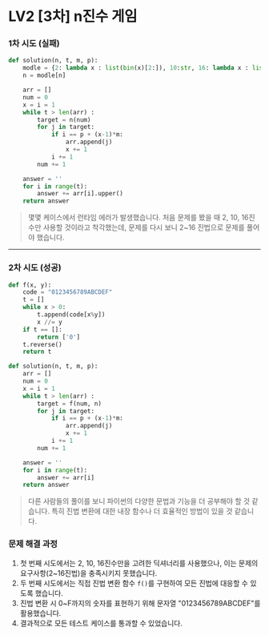 # LV2 [3차] n진수 게임

### 1차 시도 (실패)
```py
def solution(n, t, m, p):
    modle = {2: lambda x : list(bin(x)[2:]), 10:str, 16: lambda x : list(hex(x)[2:])}
    n = modle[n]

    arr = []
    num = 0
    x = i = 1
    while t > len(arr) :
        target = n(num)
        for j in target:
            if i == p + (x-1)*m:
                arr.append(j)
                x += 1
            i += 1 
        num += 1

    answer = ''
    for i in range(t):
        answer += arr[i].upper()
    return answer
```
> 몇몇 케이스에서 런타임 에러가 발생했습니다. 처음 문제를 봤을 때 2, 10, 16진수만 사용할 것이라고 착각했는데, 문제를 다시 보니 2~16 진법으로 문제를 풀어야 했습니다.

*****

### 2차 시도 (성공)
```py
def f(x, y):
    code = "0123456789ABCDEF"
    t = []
    while x > 0:
        t.append(code[x%y])
        x //= y
    if t == []:
        return ['0']
    t.reverse()
    return t

def solution(n, t, m, p):
    arr = []
    num = 0
    x = i = 1
    while t > len(arr) :
        target = f(num, n)
        for j in target:
            if i == p + (x-1)*m:
                arr.append(j)
                x += 1
            i += 1 
        num += 1

    answer = ''
    for i in range(t):
        answer += arr[i]
    return answer
```
> 다른 사람들의 풀이를 보니 파이썬의 다양한 문법과 기능을 더 공부해야 할 것 같습니다. 특히 진법 변환에 대한 내장 함수나 더 효율적인 방법이 있을 것 같습니다.

### 문제 해결 과정
1. 첫 번째 시도에서는 2, 10, 16진수만을 고려한 딕셔너리를 사용했으나, 이는 문제의 요구사항(2~16진법)을 충족시키지 못했습니다.
2. 두 번째 시도에서는 직접 진법 변환 함수 `f()`를 구현하여 모든 진법에 대응할 수 있도록 했습니다.
3. 진법 변환 시 0~F까지의 숫자를 표현하기 위해 문자열 "0123456789ABCDEF"를 활용했습니다.
4. 결과적으로 모든 테스트 케이스를 통과할 수 있었습니다.
